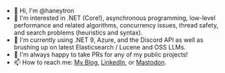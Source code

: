 - 👋 Hi, I'm @haneytron
- 👀 I'm interested in .NET (Core!), asynchronous programming, low-level performance and related algorithms, concurrency issues, thread safety, and search problems (heuristics and syntax).
- 🌱 I'm currently using .NET 9, Azure, and the Discord API as well as brushing up on latest Elasticsearch / Lucene and OSS LLMs.
- 💞️ I'm always happy to take PRs for any of my public projects!
- 📫 How to reach me: [My Blog](https://www.davidhaney.io), [LinkedIn](https://www.linkedin.com/in/davidahaney), or [Mastodon](https://hachyderm.io/@haney).

<!---
haneytron/haneytron is a ✨ special ✨ repository because its `README.md` (this file) appears on your GitHub profile.
You can click the Preview link to take a look at your changes.
--->
